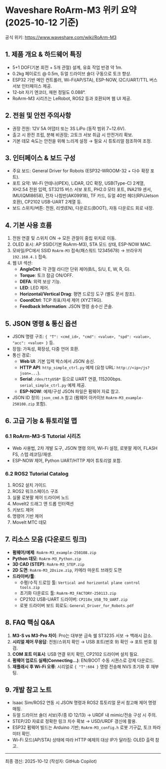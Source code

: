 # Waveshare RoArm-M3 위키 요약 (2025-10-12 기준)

공식 위키: <https://www.waveshare.com/wiki/RoArm-M3>

## 1. 제품 개요 & 하드웨어 특징
- 5+1 DOF(기본 회전 + 5개 관절) 설계, 유효 작업 반경 약 1m.
- 0.2kg 페이로드 @ 0.5m, 듀얼 드라이브 숄더 구동으로 토크 향상.
- ESP32 기반 메인 컨트롤러, Wi-Fi(AP/STA), ESP-NOW, I2C/UART/TTL 버스 서보 인터페이스 제공.
- 12-bit 자기 엔코더, 재현 정밀도 0.088°.
- RoArm-M3 시리즈는 LeRobot, ROS2 등과 호환되며 웹 UI 제공.

## 2. 전원 및 안전 주의사항
- 권장 전원: 12V 5A 어댑터 또는 3S LiPo (동작 범위 7~12.6V).
- 출고 시 완전 조립, 분해 비권장; 고토크 서보 취급 시 안전거리 확보.
- 기본 데모 속도는 안전을 위해 느리게 설정 → 필요 시 튜토리얼 참조하여 조정.

## 3. 인터페이스 & 보드 구성
- 주요 보드: General Driver for Robots (ESP32-WROOM-32 + 다수 확장 포트).
- 포트 요약: Wi-Fi 안테나(IPEX), LiDAR, I2C 확장, USB(Type-C) 2계열, XH2.54 전원 입력, ST3215 버스 서보 포트, PH2.0 모터 포트, INA219 센서, IMU(QMI8658), 전자 나침반(AK09918), TF 카드, 듀얼 40핀 헤더(RPi/Jetson 호환), CP2102 USB-UART 2계열 등.
- 보드 스위치/버튼: 전원, 리셋(EN), 다운로드(BOOT), 자동 다운로드 회로 내장.

## 4. 기본 사용 흐름
1. 전원 연결 및 스위치 ON → 모든 관절이 중립 위치로 이동.
2. OLED 표시: AP SSID(기본 RoArm-M3), STA 모드 상태, ESP-NOW MAC.
3. 모바일/PC에서 SSID `RoArm-M3` 접속(패스워드 12345678) → 브라우저 `192.168.4.1` 접속.
4. 웹 UI 섹션:
   - **AngleCtrl**: 각 관절 라디안 단위 제어(B/L, S/U, E, W, R, G).
   - **Torque**: 토크 잠금 ON/OFF.
   - **DEFA**: 외력 보상 기능.
   - **LED**: LED 제어.
   - **Horizontal/Vertical Drag**: 평면 드로잉 도구 (별도 문서 참조).
   - **CoordCtrl**: TCP 좌표/자세 제어 (XYZTRG).
   - **Feedback Information**: JSON 명령 송수신 콘솔.

## 5. JSON 명령 & 통신 옵션
- JSON 명령 구조: `{ "T": <cmd_id>, "cmd": <value>, "spd": <value>, "acc": <value> }` 등.
- 장점: 가독성, 확장성, 다중 언어 호환.
- 통신 경로:
  - **Web UI**: 기본 입력 박스에서 JSON 송신.
  - **HTTP API**: `http_simple_ctrl.py` 예제 (요청 URL: `http://<ip>/js?json=...`).
  - **Serial**: `/dev/ttyUSB*` 등으로 UART 연결, 115200bps. `serial_simple_ctrl.py` 예제 제공.
  - **ESP-NOW**: 예제/구성 JSON 파일은 펌웨어 자료 참고.
- JSON ID 정의: `json_cmd.h` 참고 (펌웨어 아카이브 `RoArm-M3_example-250108.zip` 포함).

## 6. 고급 기능 & 튜토리얼 맵
### 6.1 RoArm-M3-S Tutorial 시리즈
- Web 사용법, 2차 개발 도구, JSON 명령 의미, Wi-Fi 설정, 로봇팔 제어, FLASH FS, 스텝 레코딩/재생.
- ESP-NOW 제어, Python UART/HTTP 제어 튜토리얼 포함.

### 6.2 ROS2 Tutorial Catalog
1. ROS2 설치 가이드
2. ROS2 워크스페이스 구조
3. 실물 로봇팔 제어 드라이버 노드
4. MoveIt2 드래그 앤 드롭 인터랙션
5. 키보드 제어
6. 명령어 기반 제어
7. MoveIt MTC 데모

## 7. 리소스 모음 (다운로드 링크)
- **펌웨어/예제**: `RoArm-M3_example-250108.zip`
- **Python 데모**: `RoArm-M3_Python.zip`
- **3D CAD (STEP)**: `RoArm-M3_STEP.zip`
- **2D 도면**: `RoArm-M3_2Dsize.zip`, 카메라 마운트 브래킷 도면
- **드라이버/툴**:
  - 수평/수직 드로잉 툴: `Vertical and horizontal plane control tools.zip`
  - 초기화 다운로드 툴: `RoArm-M3_FACTORY-250113.zip`
  - CP2102 USB-UART 드라이버: `CP210x_USB_TO_UART.zip`
  - 로봇 드라이버 보드 회로도: `General_Driver_for_Robots.pdf`

## 8. FAQ 핵심 Q&A
1. **M3-S vs M3-Pro 차이**: Pro는 대부분 금속 쉘 ST3235 서보 → 백래시 감소.
2. **시리얼 제어 무응답**: 전원/스위치 확인 → USB 포트(번호 9) 확인 → 포트 번호 점검.
3. **COM 포트 미표시**: USB 연결 위치 확인, CP2102 드라이버 설치 필요.
4. **펌웨어 업로드 실패(Connecting...)**: EN/BOOT 수동 시퀀스로 강제 다운로드.
5. **재플래시 후 Wi-Fi 오류**: 시리얼로 `{ "T":604 }` 명령 전송해 NVS 초기화 후 재부팅.

## 9. 개발 참고 노트
- Isaac Sim/ROS2 연동 시 JSON 명령과 ROS2 튜토리얼 문서 참고해 제어 명령 매핑.
- 듀얼 드라이브 숄더 서보(주/종 ID 12/13) → URDF 내 mimic/전송 구성 시 주의.
- STEP/2D 자료로 정확한 링크 치수 확보 → USD/URDF 갱신에 활용.
- ESP32 펌웨어 빌드는 Arduino 기반; `RoArm-M3_config.h` 로봇 기구값, 토크 파라미터 확인.
- Wi-Fi 모드(AP/STA) 상태에 따라 HTTP 예제의 대상 IP가 달라짐: OLED 출력 참고.

---
최종 갱신: 2025-10-12 (작성자: GitHub Copilot)
